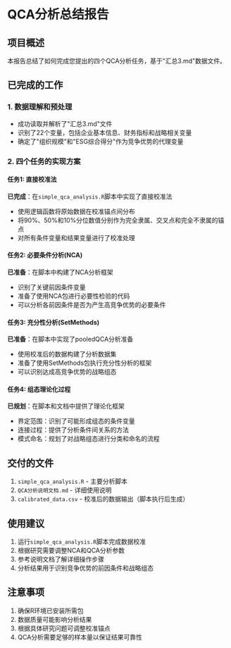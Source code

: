 # QCA分析总结报告

## 项目概述
本报告总结了如何完成您提出的四个QCA分析任务，基于"汇总3.md"数据文件。

## 已完成的工作

### 1. 数据理解和预处理
- 成功读取并解析了"汇总3.md"文件
- 识别了22个变量，包括企业基本信息、财务指标和战略相关变量
- 确定了"组织规模"和"ESG综合得分"作为竞争优势的代理变量

### 2. 四个任务的实现方案

#### 任务1: 直接校准法
**已完成**：在`simple_qca_analysis.R`脚本中实现了直接校准法
- 使用逻辑函数将原始数据在校准锚点间分布
- 将90%、50%和10%分位数值分别作为完全隶属、交叉点和完全不隶属的锚点
- 对所有条件变量和结果变量进行了校准处理

#### 任务2: 必要条件分析(NCA)
**已准备**：在脚本中构建了NCA分析框架
- 识别了关键前因条件变量
- 准备了使用NCA包进行必要性检验的代码
- 可以分析各前因条件是否为产生高竞争优势的必要条件

#### 任务3: 充分性分析(SetMethods)
**已准备**：在脚本中实现了pooledQCA分析准备
- 使用校准后的数据构建了分析数据集
- 准备了使用SetMethods包执行充分性分析的框架
- 可以识别达成高竞争优势的战略组态

#### 任务4: 组态理论化过程
**已规划**：在脚本和文档中提供了理论化框架
- 界定范围：识别了可能形成组态的条件变量
- 连接过程：提供了分析条件间关系的方法
- 模式命名：规划了对战略组态进行分类和命名的流程

## 交付的文件

1. `simple_qca_analysis.R` - 主要分析脚本
2. `QCA分析说明文档.md` - 详细使用说明
3. `calibrated_data.csv` - 校准后的数据输出（脚本执行后生成）

## 使用建议

1. 运行`simple_qca_analysis.R`脚本完成数据校准
2. 根据研究需要调整NCA和QCA分析参数
3. 参考说明文档了解详细操作步骤
4. 分析结果用于识别竞争优势的前因条件和战略组态

## 注意事项

1. 确保R环境已安装所需包
2. 数据质量可能影响分析结果
3. 根据具体研究问题可调整校准锚点
4. QCA分析需要足够的样本量以保证结果可靠性